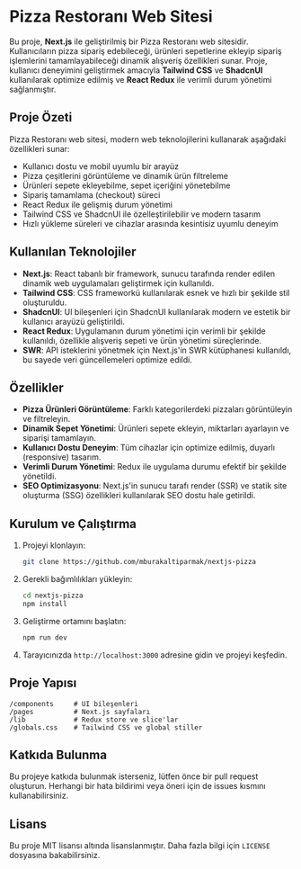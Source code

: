 # Pizza Restoranı Web Sitesi

Bu proje, **Next.js** ile geliştirilmiş bir Pizza Restoranı web sitesidir. Kullanıcıların pizza sipariş edebileceği, ürünleri sepetlerine ekleyip sipariş işlemlerini tamamlayabileceği dinamik alışveriş özellikleri sunar. Proje, kullanıcı deneyimini geliştirmek amacıyla **Tailwind CSS** ve **ShadcnUI** kullanılarak optimize edilmiş ve **React Redux** ile verimli durum yönetimi sağlanmıştır.

## Proje Özeti

Pizza Restoranı web sitesi, modern web teknolojilerini kullanarak aşağıdaki özellikleri sunar:

- Kullanıcı dostu ve mobil uyumlu bir arayüz
- Pizza çeşitlerini görüntüleme ve dinamik ürün filtreleme
- Ürünleri sepete ekleyebilme, sepet içeriğini yönetebilme
- Sipariş tamamlama (checkout) süreci
- React Redux ile gelişmiş durum yönetimi
- Tailwind CSS ve ShadcnUI ile özelleştirilebilir ve modern tasarım
- Hızlı yükleme süreleri ve cihazlar arasında kesintisiz uyumlu deneyim

## Kullanılan Teknolojiler

- **Next.js**: React tabanlı bir framework, sunucu tarafında render edilen dinamik web uygulamaları geliştirmek için kullanıldı.
- **Tailwind CSS**: CSS frameworkü kullanılarak esnek ve hızlı bir şekilde stil oluşturuldu.
- **ShadcnUI**: UI bileşenleri için ShadcnUI kullanılarak modern ve estetik bir kullanıcı arayüzü geliştirildi.
- **React Redux**: Uygulamanın durum yönetimi için verimli bir şekilde kullanıldı, özellikle alışveriş sepeti ve ürün yönetimi süreçlerinde.
- **SWR**: API isteklerini yönetmek için Next.js'in SWR kütüphanesi kullanıldı, bu sayede veri güncellemeleri optimize edildi.

## Özellikler

- **Pizza Ürünleri Görüntüleme**: Farklı kategorilerdeki pizzaları görüntüleyin ve filtreleyin.
- **Dinamik Sepet Yönetimi**: Ürünleri sepete ekleyin, miktarları ayarlayın ve siparişi tamamlayın.
- **Kullanıcı Dostu Deneyim**: Tüm cihazlar için optimize edilmiş, duyarlı (responsive) tasarım.
- **Verimli Durum Yönetimi**: Redux ile uygulama durumu efektif bir şekilde yönetildi.
- **SEO Optimizasyonu**: Next.js'in sunucu tarafı render (SSR) ve statik site oluşturma (SSG) özellikleri kullanılarak SEO dostu hale getirildi.

## Kurulum ve Çalıştırma

1. Projeyi klonlayın:

   ```bash
   git clone https://github.com/mburakaltiparmak/nextjs-pizza
   ```

2. Gerekli bağımlılıkları yükleyin:

   ```bash
   cd nextjs-pizza
   npm install
   ```

3. Geliştirme ortamını başlatın:

   ```bash
   npm run dev
   ```

4. Tarayıcınızda `http://localhost:3000` adresine gidin ve projeyi keşfedin.

## Proje Yapısı

```
/components     # UI bileşenleri
/pages          # Next.js sayfaları
/lib            # Redux store ve slice'lar
/globals.css    # Tailwind CSS ve global stiller

```

## Katkıda Bulunma

Bu projeye katkıda bulunmak isterseniz, lütfen önce bir pull request oluşturun. Herhangi bir hata bildirimi veya öneri için de issues kısmını kullanabilirsiniz.

## Lisans

Bu proje MIT lisansı altında lisanslanmıştır. Daha fazla bilgi için `LICENSE` dosyasına bakabilirsiniz.
